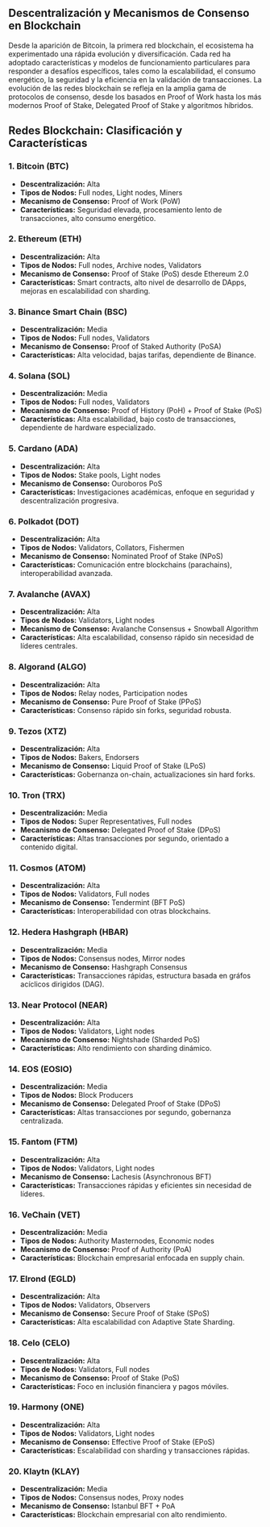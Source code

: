 ## **Descentralización y Mecanismos de Consenso en Blockchain**

Desde la aparición de Bitcoin, la primera red blockchain, el ecosistema ha experimentado una rápida evolución y diversificación. Cada red ha adoptado características y modelos de funcionamiento particulares para responder a desafíos específicos, tales como la escalabilidad, el consumo energético, la seguridad y la eficiencia en la validación de transacciones. La evolución de las redes blockchain se refleja en la amplia gama de protocolos de consenso, desde los basados en Proof of Work hasta los más modernos Proof of Stake, Delegated Proof of Stake y algoritmos híbridos. 


## **Redes Blockchain: Clasificación y Características**

### **1. Bitcoin (BTC)**
- **Descentralización:** Alta
- **Tipos de Nodos:** Full nodes, Light nodes, Miners
- **Mecanismo de Consenso:** Proof of Work (PoW)
- **Características:** Seguridad elevada, procesamiento lento de transacciones, alto consumo energético.

### **2. Ethereum (ETH)**
- **Descentralización:** Alta
- **Tipos de Nodos:** Full nodes, Archive nodes, Validators
- **Mecanismo de Consenso:** Proof of Stake (PoS) desde Ethereum 2.0
- **Características:** Smart contracts, alto nivel de desarrollo de DApps, mejoras en escalabilidad con sharding.

### **3. Binance Smart Chain (BSC)**
- **Descentralización:** Media
- **Tipos de Nodos:** Full nodes, Validators
- **Mecanismo de Consenso:** Proof of Staked Authority (PoSA)
- **Características:** Alta velocidad, bajas tarifas, dependiente de Binance.

### **4. Solana (SOL)**
- **Descentralización:** Media
- **Tipos de Nodos:** Full nodes, Validators
- **Mecanismo de Consenso:** Proof of History (PoH) + Proof of Stake (PoS)
- **Características:** Alta escalabilidad, bajo costo de transacciones, dependiente de hardware especializado.

### **5. Cardano (ADA)**
- **Descentralización:** Alta
- **Tipos de Nodos:** Stake pools, Light nodes
- **Mecanismo de Consenso:** Ouroboros PoS
- **Características:** Investigaciones académicas, enfoque en seguridad y descentralización progresiva.

### **6. Polkadot (DOT)**
- **Descentralización:** Alta
- **Tipos de Nodos:** Validators, Collators, Fishermen
- **Mecanismo de Consenso:** Nominated Proof of Stake (NPoS)
- **Características:** Comunicación entre blockchains (parachains), interoperabilidad avanzada.

### **7. Avalanche (AVAX)**
- **Descentralización:** Alta
- **Tipos de Nodos:** Validators, Light nodes
- **Mecanismo de Consenso:** Avalanche Consensus + Snowball Algorithm
- **Características:** Alta escalabilidad, consenso rápido sin necesidad de líderes centrales.

### **8. Algorand (ALGO)**
- **Descentralización:** Alta
- **Tipos de Nodos:** Relay nodes, Participation nodes
- **Mecanismo de Consenso:** Pure Proof of Stake (PPoS)
- **Características:** Consenso rápido sin forks, seguridad robusta.

### **9. Tezos (XTZ)**
- **Descentralización:** Alta
- **Tipos de Nodos:** Bakers, Endorsers
- **Mecanismo de Consenso:** Liquid Proof of Stake (LPoS)
- **Características:** Gobernanza on-chain, actualizaciones sin hard forks.

### **10. Tron (TRX)**
- **Descentralización:** Media
- **Tipos de Nodos:** Super Representatives, Full nodes
- **Mecanismo de Consenso:** Delegated Proof of Stake (DPoS)
- **Características:** Altas transacciones por segundo, orientado a contenido digital.

### **11. Cosmos (ATOM)**
- **Descentralización:** Alta
- **Tipos de Nodos:** Validators, Full nodes
- **Mecanismo de Consenso:** Tendermint (BFT PoS)
- **Características:** Interoperabilidad con otras blockchains.

### **12. Hedera Hashgraph (HBAR)**
- **Descentralización:** Media
- **Tipos de Nodos:** Consensus nodes, Mirror nodes
- **Mecanismo de Consenso:** Hashgraph Consensus
- **Características:** Transacciones rápidas, estructura basada en gráfos acíclicos dirigidos (DAG).

### **13. Near Protocol (NEAR)**
- **Descentralización:** Alta
- **Tipos de Nodos:** Validators, Light nodes
- **Mecanismo de Consenso:** Nightshade (Sharded PoS)
- **Características:** Alto rendimiento con sharding dinámico.

### **14. EOS (EOSIO)**
- **Descentralización:** Media
- **Tipos de Nodos:** Block Producers
- **Mecanismo de Consenso:** Delegated Proof of Stake (DPoS)
- **Características:** Altas transacciones por segundo, gobernanza centralizada.

### **15. Fantom (FTM)**
- **Descentralización:** Alta
- **Tipos de Nodos:** Validators, Light nodes
- **Mecanismo de Consenso:** Lachesis (Asynchronous BFT)
- **Características:** Transacciones rápidas y eficientes sin necesidad de líderes.

### **16. VeChain (VET)**
- **Descentralización:** Media
- **Tipos de Nodos:** Authority Masternodes, Economic nodes
- **Mecanismo de Consenso:** Proof of Authority (PoA)
- **Características:** Blockchain empresarial enfocada en supply chain.

### **17. Elrond (EGLD)**
- **Descentralización:** Alta
- **Tipos de Nodos:** Validators, Observers
- **Mecanismo de Consenso:** Secure Proof of Stake (SPoS)
- **Características:** Alta escalabilidad con Adaptive State Sharding.

### **18. Celo (CELO)**
- **Descentralización:** Alta
- **Tipos de Nodos:** Validators, Full nodes
- **Mecanismo de Consenso:** Proof of Stake (PoS)
- **Características:** Foco en inclusión financiera y pagos móviles.

### **19. Harmony (ONE)**
- **Descentralización:** Alta
- **Tipos de Nodos:** Validators, Light nodes
- **Mecanismo de Consenso:** Effective Proof of Stake (EPoS)
- **Características:** Escalabilidad con sharding y transacciones rápidas.

### **20. Klaytn (KLAY)**
- **Descentralización:** Media
- **Tipos de Nodos:** Consensus nodes, Proxy nodes
- **Mecanismo de Consenso:** Istanbul BFT + PoA
- **Características:** Blockchain empresarial con alto rendimiento.


